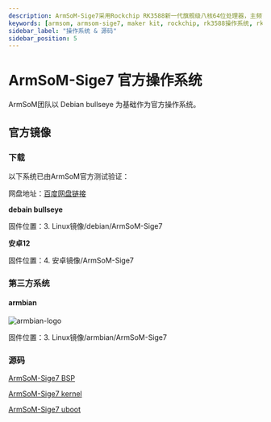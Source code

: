 ```yaml
---
description: ArmSoM-Sige7采用Rockchip RK3588新一代旗舰级八核64位处理器，主频高达2.4GHz，6 TOPS算力NPU，最大可配32GB大内存。支持8K视频编解码，拥有丰富的接口，支持双2.5G网口、WiFi6 & BT5和多种视频输出。
keywords: [armsom, armsom-sige7, maker kit, rockchip, rk3588操作系统, rk3588源码]
sidebar_label: "操作系统 & 源码"
sidebar_position: 5
---
```



# ArmSoM-Sige7 官方操作系统

ArmSoM团队以 Debian bullseye 为基础作为官方操作系统。

## 官方镜像

### 下载
以下系统已由ArmSoM官方测试验证：

网盘地址：[百度网盘链接](../../../general-tutorial/cloud-disk)

**debain bullseye**

固件位置：3. Linux镜像/debian/ArmSoM-Sige7

**安卓12**

固件位置：4. 安卓镜像/ArmSoM-Sige7


### 第三方系统

#### armbian
![armbian-logo](/img/armbian-logo.webp)

固件位置：3. Linux镜像/armbian/ArmSoM-Sige7

### 源码

[ArmSoM-Sige7 BSP](https://github.com/ArmSoM/armsom-build)

[ArmSoM-Sige7 kernel](https://github.com/ArmSoM/ubuntu-linux-rockchip)

[ArmSoM-Sige7 uboot](https://github.com/ArmSoM/u-boot)